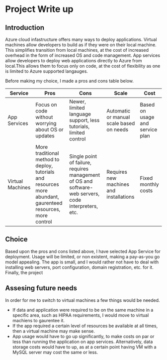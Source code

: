 # Project Write up
## Introduction
   Azure cloud infastructure offers many ways to deploy applications. Virtual machines allow developers to build as if they were on their local machine. This simplifies transition from local machines, at the cost of increased overhead in the form of increased OS and code management. App services allow developers to deploy web applications directly to Azure from local.This allows them to focus only on code, at the cost of flexibility as one is limited to Azure supported langauges. 
   
   Before making my choice, I made a pros and cons table below.  
   
| Service | Pros| Cons | Scale | Cost |  
| ----------- | ----------- | ----------- | ----------- |   ----------- |
| App Services      | Focus on code without worrying about OS or updates       | Newer, limited language support, less tutorials, limited control         | Automatic or manual scale based on needs|  Based on usage and service plan|
| Virtual Machines   | More traditional method to deploy, tutorials and resources more abundant, gaurenteed resources, more control  | Single point of failure, requires management of OS and software-web servers, code interpreters, etc.        | Requires new machines and installations        |  Fixed monthly costs| 

## Choice

  Based upon the pros and cons listed above, I have selected App Service for deployment. Usage will be limited, or non existent, making a pay-as-you go model appealing. The app is small, and I would rather not have to deal with installing web servers, port configuration, domain registration, etc. for it. Finally, the project 
  
## Assesing future needs
   In order for me to switch to virtual machines a few things would be needed. 
   
   * If data and application were required to be on the same machine in a specific area, such as HIPAA requirements, I would move to virtual machiens to gaurentee it. 
   * If the app required a certain level of resources be available at all times, then a virtual machine may make sense. 
   * App usage would have to go up significantly, to make costs on par or less than running the application on app services. Alternatively, data storage costs would have to up, as at a certain point having VM with a MySQL server may cost the same or less.
